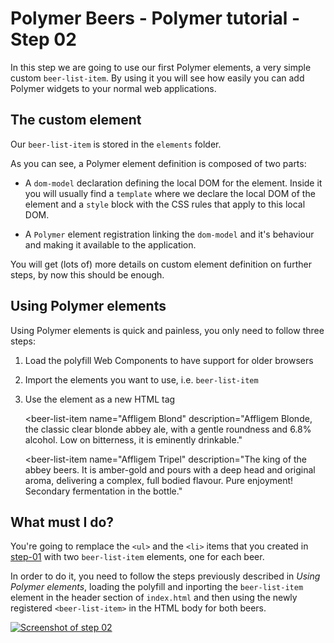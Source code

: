 # Polymer Beers - Polymer tutorial - Step 02

In this step we are going to use our first Polymer elements, a very simple custom `beer-list-item`. 
By using it you will see how easily you can add Polymer widgets to your normal web applications.


## The custom element

Our `beer-list-item` is stored in the `elements` folder. 

As you can see, a Polymer element definition is composed of two parts:

* A `dom-model` declaration defining the local DOM for the element. Inside it you will usually find a `template` where we declare the local DOM of the element and a `style` block with the CSS rules that apply to this local DOM.

* A `Polymer` element registration linking the `dom-model` and it's behaviour and making it available to the application.

You will get (lots of) more details on custom element definition on further steps, by now this should be enough.


## Using Polymer elements 

Using Polymer elements is quick and painless, you only need to follow three steps:

1. Load the polyfill Web Components to have support for older browsers 

    <!-- Polyfill Web Components support for older browsers -->
    <script src="/bower_components/webcomponentsjs/webcomponents-lite.min.js"></script>

1. Import the elements you want to use, i.e. `beer-list-item`

    <!-- Import `beer-list-item` element -->
    <link rel="import" href="elements/beer-list-item.html">

1. Use the element as a new HTML tag

    <beer-list-item 
      name="Affligem Blond" 
      description="Affligem Blonde, the classic clear blonde abbey ale, with a gentle roundness and 6.8% alcohol. Low on bitterness, it is eminently drinkable."
    ></beer-list-item>

    <beer-list-item 
      name="Affligem Tripel" 
      description="The king of the abbey beers. It is amber-gold and pours with a deep head and original aroma, delivering a complex, full bodied flavour. Pure enjoyment! Secondary fermentation in the bottle."
    ></beer-list-item>


## What must I do?

You're going to remplace the `<ul>` and the `<li>` items that you created in [step-01](../step-01/) with two `beer-list-item` elements, one for each beer.

In order to do it, you need to follow the steps previously described in *Using Polymer elements*, loading the polyfill and inporting the `beer-list-item` element in the header section of `index.html` and then using the newly registered `<beer-list-item>` in the HTML body for both beers.

[![Screenshot of step 02](/img/step-02_01-550.jpg)](/img/step-02_01.jpg)




